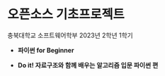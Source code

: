 # 오픈소스 기초프로젝트
충북대학교 소프트웨어학부 2023년 2학년 1학기



- **파이썬 for Beginner**

- **Do it! 자료구조와 함께 배우는 알고리즘 입문 파이썬 편**
